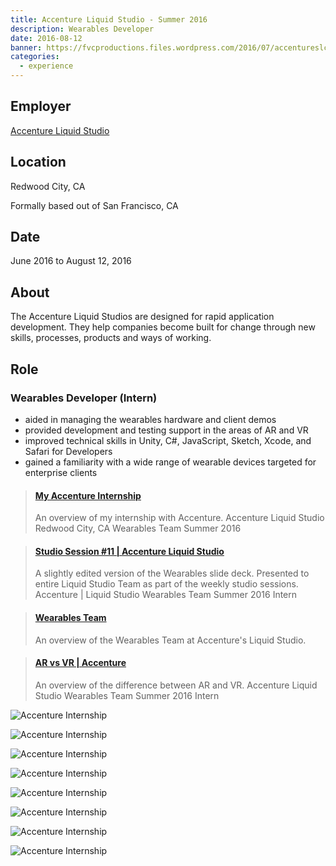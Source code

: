```yaml
---
title: Accenture Liquid Studio - Summer 2016
description: Wearables Developer
date: 2016-08-12
banner: https://fvcproductions.files.wordpress.com/2016/07/accentureslc-1.jpeg
categories:
  - experience
---
```


## Employer

[Accenture Liquid Studio](//accenture.com/us-en/capability-rapid-application-development-studio)

## Location

Redwood City, CA

Formally based out of San Francisco, CA

## Date

June 2016 to August 12, 2016

## About

The Accenture Liquid Studios are designed for rapid application development. They help companies become built for change through new skills, processes, products and ways of working.

## Role

### Wearables Developer (Intern)

* aided in managing the wearables hardware and client demos
* provided development and testing support in the areas of AR and VR
* improved technical skills in Unity, C#, JavaScript, Sketch, Xcode, and Safari for Developers
* gained a familiarity with a wide range of wearable devices targeted for enterprise clients

<blockquote class="embedly-card"><h4><a href="//speakerdeck.com/fvcproductions/my-accenture-internship">My Accenture Internship</a></h4><p>An overview of my internship with Accenture. Accenture Liquid Studio Redwood City, CA Wearables Team Summer 2016</p></blockquote>

<blockquote class="embedly-card"><h4><a href="//speakerdeck.com/fvcproductions/studio-session-number-11-accenture-liquid-studio">Studio Session #11 | Accenture Liquid Studio</a></h4><p>A slightly edited version of the Wearables slide deck. Presented to entire Liquid Studio Team as part of the weekly studio sessions. Accenture | Liquid Studio Wearables Team Summer 2016 Intern</p></blockquote>

<blockquote class="embedly-card"><h4><a href="//speakerdeck.com/fvcproductions/wearables-team">Wearables Team</a></h4><p>An overview of the Wearables Team at Accenture's Liquid Studio.</p></blockquote>

<blockquote class="embedly-card"><h4><a href="//speakerdeck.com/fvcproductions/ar-vs-vr-accenture">AR vs VR | Accenture</a></h4><p>An overview of the difference between AR and VR. Accenture Liquid Studio Wearables Team Summer 2016 Intern</p></blockquote>

![Accenture Internship](https://i0.wp.com/fvcproductions.files.wordpress.com/2016/06/accenture-internship-5.jpg?w=274&h=205&crop&ssl=1&zoom=2)

![Accenture Internship](https://i0.wp.com/fvcproductions.files.wordpress.com/2016/07/accentureslc-20.jpg?w=246&h=184&crop&ssl=1&zoom=2)

![Accenture Internship](https://i1.wp.com/fvcproductions.files.wordpress.com/2016/07/accentureslc-10.jpg?w=246&h=184&crop&ssl=1&zoom=2)

![Accenture Internship](https://i0.wp.com/fvcproductions.files.wordpress.com/2016/06/accenture-internship-13.jpg?w=268&h=357&crop&ssl=1&zoom=2)

![Accenture Internship](https://i2.wp.com/fvcproductions.files.wordpress.com/2016/06/accenture-internship-10.jpg?w=235&h=177&crop&ssl=1&zoom=2)

![Accenture Internship](https://i0.wp.com/fvcproductions.files.wordpress.com/2016/07/accentureslc-23.jpg?w=255&h=170&crop&ssl=1&zoom=2)

![Accenture Internship](https://i1.wp.com/fvcproductions.files.wordpress.com/2016/06/accenture-internship-12.jpg?w=487&h=365&crop&ssl=1&zoom=2)

![Accenture Internship](https://i1.wp.com/fvcproductions.files.wordpress.com/2016/06/accenture-internship-9.jpg?w=288&h=216&crop&ssl=1&zoom=2)
